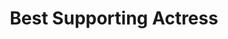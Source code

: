 ---
title: "Best Supporting Actress"
edition: 2012
winner: Bérénice Marlohe
kind: "actor"
film: skyfall.md
image: https://m.media-amazon.com/images/M/MV5BODk2OTY2MDQ2Ml5BMl5BanBnXkFtZTcwNzEwMjQ0OA@@._V1_FMjpg_UX1280_.jpg
type: award
weight: 7
---